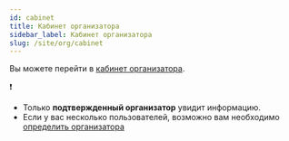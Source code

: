 ```yaml
---
id: cabinet
title: Кабинет организатора
sidebar_label: Кабинет организатора 
slug: /site/org/cabinet
---
```

Вы можете перейти в [кабинет организатора](https://lk.amrita.center/org). 

:heavy_exclamation_mark:
* Только **подтвержденный организатор** увидит информацию.
* Если у вас несколько пользователей, возможно вам необходимо [определить организатора](/docs/site/org/user)
  